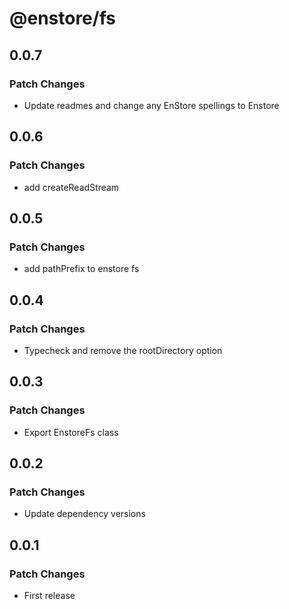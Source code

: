 # @enstore/fs

## 0.0.7

### Patch Changes

- Update readmes and change any EnStore spellings to Enstore

## 0.0.6

### Patch Changes

- add createReadStream

## 0.0.5

### Patch Changes

- add pathPrefix to enstore fs

## 0.0.4

### Patch Changes

- Typecheck and remove the rootDirectory option

## 0.0.3

### Patch Changes

- Export EnstoreFs class

## 0.0.2

### Patch Changes

- Update dependency versions

## 0.0.1

### Patch Changes

- First release
